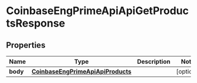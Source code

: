 
# CoinbaseEngPrimeApiApiGetProductsResponse

## Properties
Name | Type | Description | Notes
------------ | ------------- | ------------- | -------------
**body** | [**CoinbaseEngPrimeApiApiProducts**](CoinbaseEngPrimeApiApiProducts.md) |  |  [optional]



